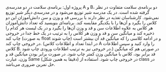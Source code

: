 پروژه اول: برنامه‌ی سلامت
در دو مدرسه‌ی A و B، دو برنامه‌ی سلامت متفاوت در نظر گرفته شده است. در یک مدرسه شیر توزیع می‌شود و در مدرسه‌ی دیگر شیر توزیع نمی‌شود. کارشناسان تغذیه در نظر دارند با بررسی قد و وزن و سن دانش‌آموزان این دو کلاس را بگیرد و آن‌ها را با یکدیگر مقایسه کند. برنامه‌ای بنویسید که تعداد دانش‌آموزان هر کلاس به علاوه اطلاعات سن و قد و وزن آن‌ها را بگیرد و در یک لیست هر کدام را ذخیره کند و میانگین سن و قد و وزن هر کلاس را به ترتیب در یک خط جدا در خروجی چاپ کند (به صورت float چاپ شوند) و در ادامه کلاسی را که میانگین قد آن بیشتر است در خروجی چاپ کند. (در ابتدا تعداد و اطلاعات کلاس A را وارد کنید و سپس اطلاعات کلاس B. در خروجی نیز به ترتیب اطلاعات ورودی چاپ شود.) در صورتی هم که میانگین قد برابر بود، کلاس با میانگین وزن کمتر چاپ شود. در صورت برابر بودن میانگین قد و وزن، عبارت Same (دقیقا به همین شکل) در خروجی چاپ شود.
استفاده از class در حل تمرین ضروری می‌باشد.
